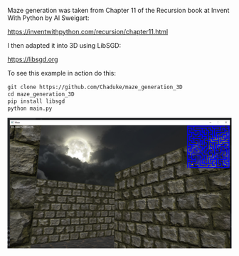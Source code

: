 Maze generation was taken from Chapter 11 of the Recursion book at Invent With Python by Al Sweigart:

https://inventwithpython.com/recursion/chapter11.html

I then adapted it into 3D using LibSGD:

https://libsgd.org

To see this example in action do this:

```
git clone https://github.com/Chaduke/maze_generation_3D
cd maze_generation_3D
pip install libsgd
python main.py
```
![Example Screenshot](https://github.com/Chaduke/maze_generation_3D/blob/master/images/maze_generator.png)
